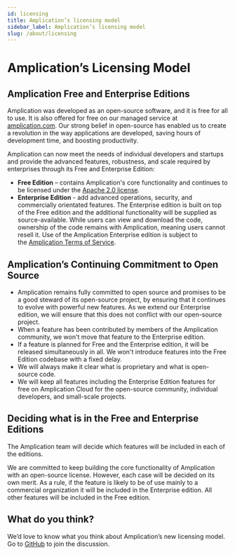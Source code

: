 ```yaml
---
id: licensing
title: Amplication’s licensing model
sidebar_label: Amplication’s licensing model
slug: /about/licensing
---
```


# Amplication’s Licensing Model

## Amplication Free and Enterprise Editions

Amplication was developed as an open-source software, and it is free for all to use. It is also offered for free on our managed service at [amplication.com](https://amplication.com). Our strong belief in open-source has enabled us to create a revolution in the way applications are developed, saving hours of development time, and boosting productivity.

Amplication can now meet the needs of individual developers and startups and provide the advanced features, robustness, and scale required by enterprises through its Free and Enterprise Edition:

- **Free Edition** – contains Amplication's core functionality and continues to be licensed under the [Apache 2.0 license](https://github.com/amplication/amplication/blob/master/LICENSE).
- **Enterprise Edition** - add advanced operations, security, and commercially orientated features. The Enterprise edition is built on top of the Free edition and the additional functionality will be supplied as source-available. While users can view and download the code, ownership of the code remains with Amplication, meaning users cannot resell it. Use of the Amplication Enterprise edition is subject to the [Amplication Terms of Service](https://amplication.com/terms).

## **Amplication’s Continuing Commitment to Open Source**[](https://docs.amplication.com/about/about/licensing/#amplications-continuing-commitment-to-open-source)

- Amplication remains fully committed to open source and promises to be a good steward of its open-source project, by ensuring that it continues to evolve with powerful new features. As we extend our Enterprise edition, we will ensure that this does not conflict with our open-source project.
- When a feature has been contributed by members of the Amplication community, we won't move that feature to the Enterprise edition.
- If a feature is planned for Free and the Enterprise edition, it will be released simultaneously in all. We won't introduce features into the Free Edition codebase with a fixed delay.
- We will always make it clear what is proprietary and what is open-source code.
- We will keep all features including the Enterprise Edition features for free on Amplication Cloud for the open-source community, individual developers, and small-scale projects.

## Deciding what is in the Free and Enterprise Editions[](https://docs.amplication.com/about/about/licensing/#deciding-what-is-in-the-community-or-enterprise-editions)

The Amplication team will decide which features will be included in each of the editions.

We are committed to keep building the core functionality of Amplication with an open-source license. However, each case will be decided on its own merit. As a rule, if the feature is likely to be of use mainly to a commercial organization it will be included in the Enterprise edition. All other features will be included in the Free edition.

## What do you think?[](https://docs.amplication.com/about/about/licensing/#what-do-you-think)

We’d love to know what you think about Amplication’s new licensing model. Go to [GitHub](https://github.com/amplication/amplication/discussions/2846) to join the discussion.
